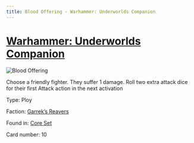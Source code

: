 ```yaml
---
title: Blood Offering - Warhammer: Underworlds Companion
---
```


# [Warhammer: Underworlds Companion](https://guidokessels.github.io/wh-underworlds)

  

![Blood Offering](https://warhammerunderworlds.com/wp-content/uploads/sites/6/2017/12/010-ENG-Blood-Offering.png)

Choose a friendly fighter. They suffer 1 damage. Roll two extra attack dice for their first Attack action in the next activation

Type: Ploy

Faction: [Garrek’s Reavers](https://guidokessels.github.io/wh-underworlds/factions/garreks-reavers)

Found in: [Core Set](https://guidokessels.github.io/wh-underworlds/locations/core-set)

Card number: 10
